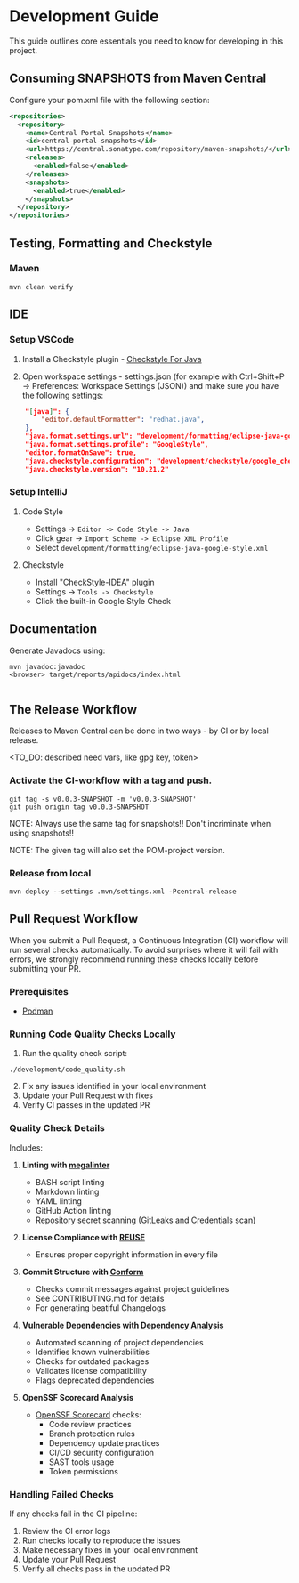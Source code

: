 # Development Guide

This guide outlines core essentials you need to know for developing in this project.

## Consuming SNAPSHOTS from Maven Central

Configure your pom.xml file with the following <repositories> section:

```xml
<repositories>
  <repository>
    <name>Central Portal Snapshots</name>
    <id>central-portal-snapshots</id>
    <url>https://central.sonatype.com/repository/maven-snapshots/</url>
    <releases>
      <enabled>false</enabled>
    </releases>
    <snapshots>
      <enabled>true</enabled>
    </snapshots>
  </repository>
</repositories>
```

## Testing, Formatting and Checkstyle

### Maven

```shell
mvn clean verify
```
## IDE

### Setup VSCode

1. Install a Checkstyle plugin - [Checkstyle For Java](https://marketplace.visualstudio.com/items?itemName=shengchen.vscode-checkstyle)

2. Open workspace settings - settings.json (for example with Ctrl+Shift+P -> Preferences: Workspace Settings (JSON)) and make sure you have the following settings:
```json
    "[java]": {
        "editor.defaultFormatter": "redhat.java",
    },
    "java.format.settings.url": "development/formatting/eclipse-java-google-style.xml",
    "java.format.settings.profile": "GoogleStyle",
    "editor.formatOnSave": true,
    "java.checkstyle.configuration": "development/checkstyle/google_checks.xml",
    "java.checkstyle.version": "10.21.2"
```

### Setup IntelliJ

1. Code Style
   - Settings -> `Editor -> Code Style -> Java`
   - Click gear -> `Import Scheme -> Eclipse XML Profile`
   - Select `development/formatting/eclipse-java-google-style.xml`

2. Checkstyle

   - Install "CheckStyle-IDEA" plugin
   - Settings -> `Tools -> Checkstyle`
   - Click the built-in Google Style Check

## Documentation

Generate Javadocs using:

```shell
mvn javadoc:javadoc
<browser> target/reports/apidocs/index.html


```
## The Release Workflow

Releases to Maven Central can be done in two ways - by CI or by local release.

<TO_DO: described need vars, like gpg key, token>

### Activate the CI-workflow with a tag and push.

```shell
git tag -s v0.0.3-SNAPSHOT -m 'v0.0.3-SNAPSHOT'
git push origin tag v0.0.3-SNAPSHOT
```
NOTE: Always use the same tag for snapshots!! Don't incriminate when using snapshots!!

NOTE: The given tag will also set the POM-project version.

### Release from local 

```shell
mvn deploy --settings .mvn/settings.xml -Pcentral-release
```

## Pull Request Workflow

When you submit a Pull Request, a Continuous Integration (CI) workflow will run several checks automatically.
To avoid surprises where it will fail with errors, we strongly recommend running these checks locally before submitting your PR.

### Prerequisites

- [Podman](https://podman.io/)

### Running Code Quality Checks Locally

1. Run the quality check script:

```console
./development/code_quality.sh
```

2. Fix any issues identified in your local environment
3. Update your Pull Request with fixes
4. Verify CI passes in the updated PR

### Quality Check Details

Includes:

1. **Linting with [megalinter](https://github.com/oxsecurity/megalinter)**
   - BASH script linting
   - Markdown linting
   - YAML linting
   - GitHub Action linting
   - Repository secret scanning (GitLeaks and Credentials scan)

2. **License Compliance with [REUSE](https://github.com/fsfe/reuse-tool)**
   - Ensures proper copyright information in every file

3. **Commit Structure with [Conform](https://github.com/siderolabs/conform)**
   - Checks commit messages against project guidelines
   - See CONTRIBUTING.md for details
   - For generating beatiful Changelogs

4. **Vulnerable Dependencies with [Dependency Analysis](https://github.com/actions/dependency-review-action)**
   - Automated scanning of project dependencies
   - Identifies known vulnerabilities
   - Checks for outdated packages
   - Validates license compatibility
   - Flags deprecated dependencies

5. **OpenSSF Scorecard Analysis**
   - [OpenSSF Scorecard](https://github.com/ossf/scorecard) checks:
     - Code review practices
     - Branch protection rules
     - Dependency update practices
     - CI/CD security configuration
     - SAST tools usage
     - Token permissions

### Handling Failed Checks

If any checks fail in the CI pipeline:

1. Review the CI error logs
2. Run checks locally to reproduce the issues
3. Make necessary fixes in your local environment
4. Update your Pull Request
5. Verify all checks pass in the updated PR
